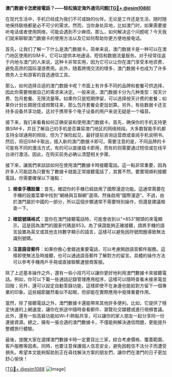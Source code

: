 **澳门数据卡怎麽接電話？——轻松搞定海外通讯问题[[TG💪+ @esim1088](https://t.me/s/esim1088)]**

在现代生活中，手机已经成为我们不可或缺的伙伴。无论是工作还是生活，随时随地保持联络都是必不可少的需求。然而，当你身处异地，比如澳门时，如果需要接听电话或者使用网络，可能会遇到不少麻烦。那么，如何解决这个问题呢？今天我们就来聊聊澳门数据卡的使用方法以及它如何帮助你更方便地接电话。

首先，让我们了解一下什么是澳门数据卡。简单来说，澳门数据卡是一种可以在澳门地区使用的SIM卡，它可以提供本地通话、短信和数据流量服务。对于经常往返于内地与澳门的人来说，这种卡非常实用，因为它可以让你在澳门享受本地资费，避免高昂的国际漫游费用。此外，随着跨境交流的增多，澳门数据卡也成为了许多商务人士和游客的首选通信工具。

那么，如何选择合适的澳门数据卡呢？市面上有许多不同的品牌和套餐可供选择，因此你需要根据自己的需求来决定。一般来说，澳门数据卡分为几种类型：按天计费、包月套餐、无限流量等。如果你只是短期停留，可以选择按天计费的套餐；如果你计划长期居住或频繁往来，那么包月套餐会更加划算。另外，有些数据卡还支持多设备共享功能，这对于携带多个电子设备的用户来说无疑是一个福音。

接下来，我们来看看如何正确安装和使用澳门数据卡。首先，确保你的手机支持更换SIM卡，并且了解自己的手机是否兼容澳门地区的网络频段。大多数智能手机都支持全球通用的频段，但为了保险起见，最好提前咨询运营商或查阅手机说明书。然后，将旧SIM卡取出，插入新的澳门数据卡即可。需要注意的是，不同品牌的卡可能有不同的激活方式，有的可以直接插卡即用，而有的则需要通过短信或在线平台进行激活。因此，在购买前务必确认清楚相关步骤。

接下來，讓我們來談談如何在使用澳門數據卡時接聽電話。這一點非常重要，因為許多人可能認為只要有了數據卡就能正常接聽電話了，其實不然。要實現順利接聽電話，你需要確保以下幾點：

1. **檢查手機設置**：首先，確認你的手機已經啟用了國際漫遊功能。這通常需要在手機的設置菜單中找到“網絡與互聯網”選項，然後啟用“國際漫遊”。不過，由於澳門屬於中國的一部分，所以這個步驟通常不需要特別操作，但還是建議檢查一下。

2. **確認號碼格式**：當你在澳門接聽電話時，可能會收到以“+853”開頭的來電顯示。這是因為澳門的國家代碼是853。為了保證能夠正確接聽，請將手機的語言設置為英文或其他支持數字顯示的語言，這樣可以避免因符號問題導致無法識別號碼。

3. **注意語音郵件**：如果你擔心會錯過重要電話，可以考慮開啟語音郵件服務。這樣即使無法及時接聽，也可以通過語音郵件了解對方的留言。具體的操作方法可以參考手機用戶手冊或直接聯繫運營商客服。

除了上述基本操作之外，還有一些小技巧可以讓你更好地利用澳門數據卡來接聽電話。例如，你可以下載一些通話記錄管理應用程序，這樣可以隨時查看未接來電並回撥；另外，還可以設定自動答錄功能，這樣即使不在身邊也能給對方留下一個專業的印象。這些細節雖然看似不起眼，但卻能在實際應用中發揮重要作用。

當然，除了接聽電話之外，澳門數據卡還能帶來其他許多便利。比如，它提供了穩定快速的上網速度，讓你在旅途中隨時查看郵件、瀏覽社交媒體或進行視頻會議。此外，還有一些高級功能如Wi-Fi熱點共享，可以讓你的家人朋友一起分享同一份連接資源。總之，擁有一張合適的澳門數據卡，不僅能夠解決通信問題，更能提升整體旅行體驗。

最後，提醒大家在選擇澳門數據卡時一定要貨比三家，綜合考慮價格、覆蓋範圍、客戶服務等因素。同時，也要注意保護個人信息安全，避免因輕信不法分子而遭受損失。希望本文能夠幫助到正在尋找解決方案的朋友們，讓你們在澳門的日子更加舒心愉快！

[[TG💪+ @esim1088](https://t.me/s/esim1088) ![Image](https://i.postimg.cc/4NQfJmqS/Snipaste-2025-05-13-00-14-12.png)]